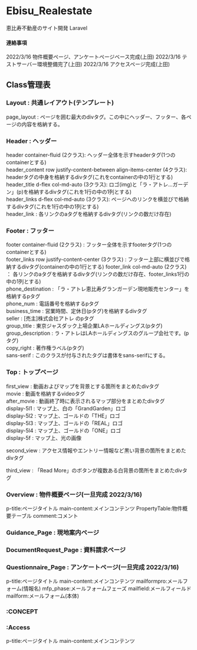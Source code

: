 # Ebisu_Realestate
恵比寿不動産のサイト開発 Laravel

#### 連絡事項
2022/3/16 物件概要ページ、アンケートページベース完成(上田)
2022/3/16 テストサーバー環境整備完了(上田)
2022/3/16 アクセスページ完成(上田)


## Class管理表

### Layout : 共通レイアウト(テンプレート)
page_layout : ページを囲む最大のdivタグ。この中にヘッダー、フッター、各ページの内容を格納する。  

### Header : ヘッダー
header container-fluid (2クラス): ヘッダー全体を示すheaderタグ(1つのcontainerとする)  
header_content row justify-content-between align-items-center (4クラス): headerタグの中身を格納するdivタグ(これをcontainerの中の1行とする)  
header_title d-flex col-md-auto (3クラス): ロゴ(img)と「ラ・アトレ...ガーデン」(p)を格納するdivタグ(これを1行の中の1列とする)  
header_links d-flex col-md-auto (3クラス): ページへのリンクを横並びで格納するdivタグ(これを1行の中の1列とする)  
header_link : 各リンクのaタグを格納するdivタグ(リンクの数だけ存在)  

### Footer : フッター
footer container-fluid (2クラス) : フッター全体を示すfooterタグ(1つのcontainerとする)  
footer_links row justify-content-center (3クラス) : フッター上部に横並びで格納するdivタグ(containerの中の1行とする)
footer_link col-md-auto (2クラス) ： 各リンクのaタグを格納するdivタグ(リンクの数だけ存在、footer_links1行の中の1列とする)  
phone_destination : 「ラ・アトレ恵比寿グランガーデン現地販売センター」を格納するpタグ  
phone_num : 電話番号を格納するpタグ  
business_time : 営業時間、定休日(pタグ)を格納するdivタグ  
seller : [売主]株式会社アトレ のpタグ  
group_title : 東京ジャスダック上場企業LAホールディングス(pタグ)  
group_description : ラ・アトレはLAホールディングスのグループ会社です。(pタグ)  
copy_right : 著作権ラベル(pタグ)  
sans-serif : このクラスが付与されたタグは書体をsans-serifにする。  

### Top : トップページ
first_view : 動画およびマップを背景とする箇所をまとめたdivタグ  
movie : 動画を格納するvideoタグ  
after_movie : 動画終了時に表示されるマップ部分をまとめたdivタグ  
display-5l1 : マップ上、白の「GrandGarden」ロゴ  
display-5l2 : マップ上、ゴールドの「THE」ロゴ  
display-5l3 : マップ上、ゴールドの「REAL」ロゴ  
display-5l4 : マップ上、ゴールドの「ONE」ロゴ  
display-5f : マップ上、光の画像

second_view : アクセス情報やエントリー情報など黒い背景の箇所をまとめたdivタグ  

third_view : 「Read More」のボタンが複数ある白背景の箇所をまとめたdivタグ  

### Overview : 物件概要ページ(一旦完成 2022/3/16)
p-title:ページタイトル
main-content:メインコンテンツ
PropertyTable:物件概要テーブル
comment:コメント

### Guidance_Page : 現地案内ページ
### DocumentRequest_Page : 資料請求ページ


### Questionnaire_Page : アンケートページ(一旦完成 2022/3/16)
p-title:ページタイトル
main-content:メインコンテンツ
mailformpro:メールフォーム(情報名)
mfp_phase:メールフォームフェーズ
mailfield:メールフィールド
mailform:メールフォーム(本体)



### :CONCEPT





### :Access
p-title:ページタイトル
main-content:メインコンテンツ




